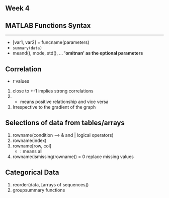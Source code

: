 ## Week 4
## MATLAB Functions Syntax
---
- [var1, var2] = funcname(parameters)
- `` summary(data) ``
- meand(), mode, std(), ... **'omitnan' as the optional parameters**

## Correlation
- r values 
1. close to +-1 implies strong correlations
2. + means positive relationship and vice versa
3. Irrespective to the gradient of the graph

## Selections of data from tables/arrays
1. rowname(condition --> & and | logical operators)
2. rowname(index)
3. rowname[row, col]
	- : means all
4. rowname(ismissing(rowname)) = 0 replace missing values

## Categorical Data
1. reorder(data, [arrays of sequences])
2. groupsummary functions